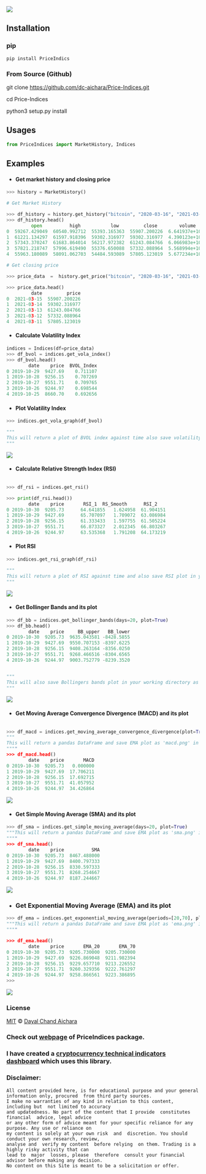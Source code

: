 

[![](https://img.shields.io/badge/PriceIndices-1.3.0-blue)](https://github.com/dc-aichara/PriceIndices)

## Installation 

### pip 

```
pip install PriceIndics
```

### From Source (Github)
 
 git clone https://github.com/dc-aichara/Price-Indices.git
 
 cd Price-Indices 
 
 python3 setup.py install
 
## Usages 
 
```python
from PriceIndices import MarketHistory, Indices

```
## Examples 

- #### Get market history and closing price

```python
>>> history = MarketHistory()

# Get Market History 

>>> df_history = history.get_history("bitcoin", "2020-03-16", "2021-03-15")  
>>> df_history.head()
         open          high           low         close        volume    market_cap        date
0  59267.429049  60540.992712  55393.165363  55907.200226  6.641937e+10  1.042946e+12  2021-03-15
1  61221.134297  61597.918396  59302.316977  59302.316977  4.390123e+10  1.106226e+12  2021-03-14
2  57343.370247  61683.864014  56217.972382  61243.084766  6.066983e+10  1.142369e+12  2021-03-13
3  57821.218747  57996.619490  55376.650088  57332.088964  5.568994e+10  1.069366e+12  2021-03-12
4  55963.180089  58091.062703  54484.593089  57805.123019  5.677234e+10  1.078136e+12  2021-03-11

# Get closing price

>>> price_data  =  history.get_price("bitcoin", "2020-03-16", "2021-03-15") 

>>> price_data.head()
         date         price
0  2021-03-15  55907.200226
1  2021-03-14  59302.316977
2  2021-03-13  61243.084766
3  2021-03-12  57332.088964
4  2021-03-11  57805.123019

```

- #### Calculate Volatility Index

```python
indices = Indices(df=price_data)
>>> df_bvol = indices.get_vola_index()  
>>> df_bvol.head()
        date    price  BVOL_Index
0 2019-10-29  9427.69    0.711107
1 2019-10-28  9256.15    0.707269
2 2019-10-27  9551.71    0.709765
3 2019-10-26  9244.97    0.698544
4 2019-10-25  8660.70    0.692656

```

- #### Plot Volatility Index

```python
>>> indices.get_vola_graph(df_bvol)   

"""
This will return a plot of BVOL index against time also save volatility index plot in your working directory as 'bvol_index.png'
"""
```

<img src= 'plots/bvol_index.png' >

- #### Calculate Relative Strength Index (RSI)

```python

>>> df_rsi = indices.get_rsi()   

>>> print(df_rsi.head())
        date    price       RSI_1  RS_Smooth      RSI_2
0 2019-10-30  9205.73      64.641855   1.624958  61.904151
1 2019-10-29  9427.69      65.707097   1.709072  63.086984
2 2019-10-28  9256.15      61.333433   1.597755  61.505224
3 2019-10-27  9551.71      66.873327   2.012345  66.803267
4 2019-10-26  9244.97      63.535368   1.791208  64.173219


```

- #### Plot RSI

```python
>>> indices.get_rsi_graph(df_rsi)  

"""
This will return a plot of RSI against time and also save RSI plot in your working directory as 'rsi.png'
"""
```

<img src='plots/rsi.png' >

- #### Get Bollinger Bands and its plot

```python
>>> df_bb = indices.get_bollinger_bands(days=20, plot=True) 
>>> df_bb.head()
        date    price     BB_upper   BB_lower
0 2019-10-30  9205.73  9635.043581 -8428.5855
1 2019-10-29  9427.69  9550.707153 -8397.6225
2 2019-10-28  9256.15  9408.263164 -8356.0250
3 2019-10-27  9551.71  9268.466516 -8304.6565
4 2019-10-26  9244.97  9003.752779 -8239.3520


"""
This will also save Bollingers bands plot in your working directory as 'bollinger_bands.png'
"""

```

<img src='plots/bollinger_bands.png'>


- #### Get Moving Average Convergence Divergence (MACD) and its plot

```python

>>> df_macd = indices.get_moving_average_convergence_divergence(plot=True)
"""
This will return a pandas DataFrame and save EMA plot as 'macd.png' in working directory. 
""""
>>> df_macd.head()
        date    price       MACD
0 2019-10-30  9205.73   0.000000
1 2019-10-29  9427.69  17.706211
2 2019-10-28  9256.15  17.692715
3 2019-10-27  9551.71  41.057952
4 2019-10-26  9244.97  34.426864


```

<img src='plots/macd.png'>

- #### Get Simple Moving Average (SMA) and its plot

```python
>>> df_sma = indices.get_simple_moving_average(days=20, plot=True) 
"""This will return a pandas DataFrame and save EMA plot as 'sma.png' in working directory. 
""""
>>> df_sma.head()
        date    price          SMA
0 2019-10-30  9205.73  8467.488000
1 2019-10-29  9427.69  8400.797333
2 2019-10-28  9256.15  8330.597333
3 2019-10-27  9551.71  8268.254667
4 2019-10-26  9244.97  8187.244667


```

<img src='plots/sma.png'>

- ### Get Exponential Moving Average (EMA) and its plot

```python
>>> df_ema = indices.get_exponential_moving_average(periods=[20,70], plot=True)
"""This will return a pandas DataFrame and save EMA plot as 'ema.png' in working directory. 
""""

>>> df_ema.head()
        date    price       EMA_20       EMA_70
0 2019-10-30  9205.73  9205.730000  9205.730000
1 2019-10-29  9427.69  9226.869048  9211.982394
2 2019-10-28  9256.15  9229.657710  9213.226552
3 2019-10-27  9551.71  9260.329356  9222.761297
4 2019-10-26  9244.97  9258.866561  9223.386895
>>> 


```

<img src='plots/ema.png' >

### License
 
[MIT](https://choosealicense.com/licenses/mit/) © [Dayal Chand Aichara](https://github.com/dc-aichara)


### Check out [webpage](https://dc-aichara.github.io/PriceIndices/) of PriceIndices package. 

### I have created a [cryptocurrency technical indicators dashboard](https://crypto-indicators-dashboard.herokuapp.com/) which uses this library. 
### Disclaimer: 

```
All content provided here, is for educational purpose and your general information only, procured  from third party sources.
I make no warranties of any kind in relation to this content, including but  not limited to accuracy
and updatedness. No part of the content that I provide  constitutes  financial  advice, legal advice 
or any other form of advice meant for your specific reliance for any purpose. Any use or reliance on
my content is solely at your own risk  and  discretion. You should conduct your own research, review, 
analyse and  verify my content  before relying  on them. Trading is a highly risky activity that can 
lead to  major  losses, please  therefore  consult your financial advisor before making any decision.
No content on this Site is meant to be a solicitation or offer.
```

